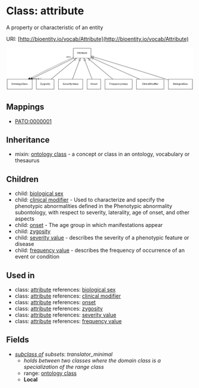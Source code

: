 # Class: attribute


A property or characteristic of an entity

URI: [http://bioentity.io/vocab/Attribute](http://bioentity.io/vocab/Attribute)

![img](images/Attribute.png)
## Mappings

 * [PATO:0000001](http://purl.obolibrary.org/obo/PATO_0000001)
## Inheritance

 *  mixin: [ontology class](OntologyClass.md) - a concept or class in an ontology, vocabulary or thesaurus
## Children

 *  child: [biological sex](BiologicalSex.md)
 *  child: [clinical modifier](ClinicalModifier.md) - Used to characterize and specify the phenotypic abnormalities defined in the Phenotypic abnormality subontology, with respect to severity, laterality, age of onset, and other aspects
 *  child: [onset](Onset.md) - The age group in which manifestations appear
 *  child: [zygosity](Zygosity.md)
 *  child: [severity value](SeverityValue.md) - describes the severity of a phenotypic feature or disease
 *  child: [frequency value](FrequencyValue.md) - describes the frequency of occurrence of an event or condition
## Used in

 *  class: [attribute](Attribute.md) references: [biological sex](BiologicalSex.md)
 *  class: [attribute](Attribute.md) references: [clinical modifier](ClinicalModifier.md)
 *  class: [attribute](Attribute.md) references: [onset](Onset.md)
 *  class: [attribute](Attribute.md) references: [zygosity](Zygosity.md)
 *  class: [attribute](Attribute.md) references: [severity value](SeverityValue.md)
 *  class: [attribute](Attribute.md) references: [frequency value](FrequencyValue.md)
## Fields

 * _[subclass of](subclass_of.md) *subsets: translator_minimal*_
    * _holds between two classes where the domain class is a specialization of the range class_
    * range: [ontology class](OntologyClass.md)
    * __Local__

